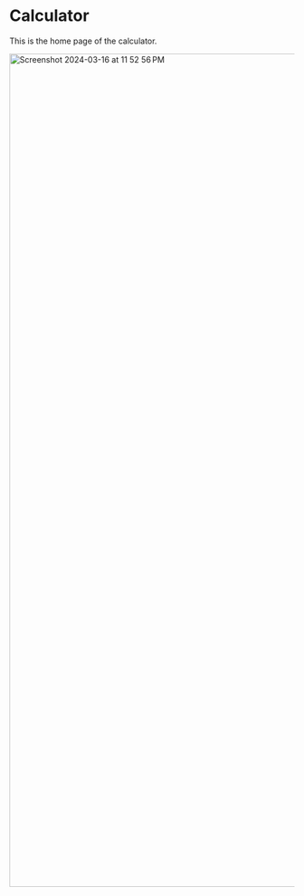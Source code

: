 <h1>Calculator</h1>
<p>This is the home page of the calculator.</p>
<img width="1470" alt="Screenshot 2024-03-16 at 11 52 56 PM" src="https://github.com/abhirajkadam/Calculator/assets/115771792/9a49822c-c701-423d-b52a-841b9e4d7067">
